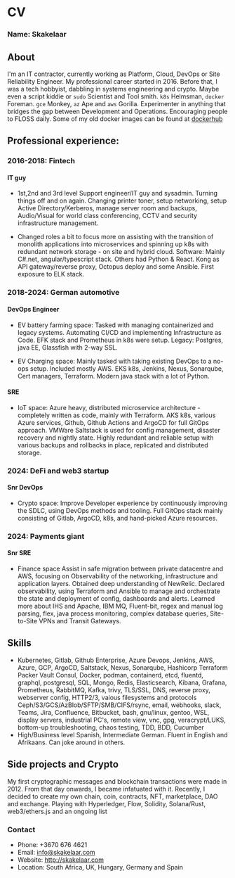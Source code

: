 # CV 

### Name: Skakelaar

## About

I'm an IT contractor, currently working as Platform, Cloud, DevOps or Site Reliability Engineer.
My professional career started in 2016. Before that, I was a tech hobbyist, dabbling in systems engineering and crypto.
Maybe even a script kiddie or `sudo` Scientist and Tool smith. `k8s` Helmsman, `docker` Foreman. `gce` Monkey, `az` Ape and `aws` Gorilla.
Experimenter in anything that bridges the gap between Development and Operations. Encouraging people to FLOSS daily.
Some of my old docker images can be found at [dockerhub](https://hub.docker.com/u/skakelaar)

## Professional experience:

### 2016-2018: Fintech

#### IT guy

- 1st,2nd and 3rd level Support engineer/IT guy and sysadmin.
Turning things off and on again. Changing printer toner, setup networking, setup Active Directory/Kerberos, manage server room and backups, Audio/Visual for world class conferencing, CCTV and security infrastructure management.

- Changed roles a bit to focus more on assisting with the transition of monolith applications into microservices and spinning up k8s with redundant network storage - on site and hybrid cloud. Software: Mainly C#.net, angular/typescript stack. Others had Python & React. Kong as API gateway/reverse proxy, Octopus deploy and some Ansible. First exposure to ELK stack.

### 2018-2024: German automotive

#### DevOps Engineer

- EV battery farming space:
Tasked with managing containerized and legacy systems. Automating CI/CD and implementing Infrastructure as Code.
EFK stack and Prometheus in k8s were setup. Legacy: Postgres, java EE, Glassfish with 2-way SSL.

- EV Charging space:
Mainly tasked with taking existing DevOps to a no-ops setup.
Included mostly AWS. EKS k8s, Jenkins, Nexus, Sonarqube, Cert managers, Terraform. Modern java stack with a lot of Python.

#### SRE

- IoT space:
Azure heavy, distributed microservice architecture - completely written as code, mainly with Terraform.
AKS k8s, various Azure services, Github, Github Actions and ArgoCD for full GitOps approach. VMWare Saltstack is used for config management, disaster recovery and nightly state.
Highly redundant and reliable setup with various backups and rollbacks in place, replicated and distributed storage.

### 2024: DeFi and web3 startup

#### Snr DevOps

- Crypto space:
Improve Developer experience by continuously improving the SDLC, using DevOps methods and tooling. Full GitOps stack mainly consisting of Gitlab, ArgoCD, k8s, and hand-picked Azure resources.

### 2024: Payments giant

#### Snr SRE

- Finance space
Assist in safe migration between private datacentre and AWS, focusing on Observability of the networking, infrastructure and application layers. Obtained deep understanding of NewRelic. Declared observability, using Terraform and Ansible to manage and orchestrate the state and deployment of config, dashboards and alerts. Learned more about IHS and Apache, IBM MQ, Fluent-bit, regex and manual log parsing, flex, java process monitoring, complex database queries, Site-to-Site VPNs and Transit Gateways.

## Skills
- Kubernetes, Gitlab, Github Enterprise, Azure Devops, Jenkins, AWS, Azure, GCP, ArgoCD, Saltstack, Nexus, Sonarqube, Hashicorp Terraform Packer Vault Consul, Docker, podman, containerd, etcd, fluentd, graphql, postgresql, SQL, Mongo, Redis, Elasticsearch, Kibana, Grafana, Prometheus, RabbitMQ, Kafka, trivy, TLS/SSL, DNS, reverse proxy, webserver config, HTTP2/3, vaious filesystems and protocols Ceph/S3/GCS/AzBlob/SFTP/SMB/CIFS/rsync, email, webhooks, slack, Teams, Jira, Confluence, Bitbucket, bash, gnu/linux, gentoo, WSL, display servers, industrial PC's, remote view, vnc, gpg, veracrypt/LUKS, bottom-up troubleshooting, chaos testing, TDD, BDD, Cucumber
- High/Business level Spanish, Intermediate German. Fluent in English and Afrikaans. Can joke around in others.

## Side projects and Crypto

My first cryptographic messages and blockchain transactions were made in 2012.
From that day onwards, I became infatuated with it.
Recently, I decided to create my own chain, coin, contracts, NFT, marketplace, DAO and exchange.
Playing with Hyperledger, Flow, Solidity, Solana/Rust, web3/ethers.js and an ongoing list

### Contact

- Phone: +3670 676 4621
- Email: info@skakelaar.com
- Website: http://skakelaar.com
- Location: South Africa, UK, Hungary, Germany and Spain
